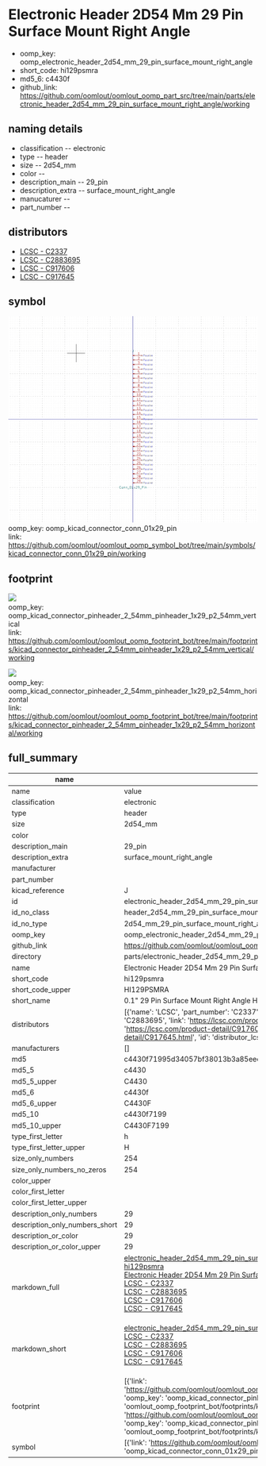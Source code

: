 # Electronic Header 2D54 Mm 29 Pin Surface Mount Right Angle

  
* oomp_key: oomp_electronic_header_2d54_mm_29_pin_surface_mount_right_angle 
* short_code: hi129psmra
* md5_6: c4430f  
* github_link: https://github.com/oomlout/oomlout_oomp_part_src/tree/main/parts/electronic_header_2d54_mm_29_pin_surface_mount_right_angle/working  
## naming details
* classification -- electronic
* type -- header
* size -- 2d54_mm
* color -- 
* description_main -- 29_pin
* description_extra -- surface_mount_right_angle
* manucaturer -- 
* part_number -- 

## distributors
* [LCSC - C2337](https://lcsc.com/product-detail/C2337.html)  
* [LCSC - C2883695](https://lcsc.com/product-detail/C2883695.html)  
* [LCSC - C917606](https://lcsc.com/product-detail/C917606.html)  
* [LCSC - C917645](https://lcsc.com/product-detail/C917645.html)  


## symbol

![](symbol/0/working/working_600.png)  
oomp_key: oomp_kicad_connector_conn_01x29_pin  
link: https://github.com/oomlout/oomlout_oomp_symbol_bot/tree/main/symbols/kicad_connector_conn_01x29_pin/working  

## footprint

![](footprint/0/working/working_600.png)  
oomp_key: oomp_kicad_connector_pinheader_2_54mm_pinheader_1x29_p2_54mm_vertical  
link: https://github.com/oomlout/oomlout_oomp_footprint_bot/tree/main/footprints/kicad_connector_pinheader_2_54mm_pinheader_1x29_p2_54mm_vertical/working  

![](footprint/0/working/working_600.png)  
oomp_key: oomp_kicad_connector_pinheader_2_54mm_pinheader_1x29_p2_54mm_horizontal  
link: https://github.com/oomlout/oomlout_oomp_footprint_bot/tree/main/footprints/kicad_connector_pinheader_2_54mm_pinheader_1x29_p2_54mm_horizontal/working  

## full_summary
| name | value | 
| --- | --- | 
| name | value | 
| classification | electronic | 
| type | header | 
| size | 2d54_mm | 
| color |  | 
| description_main | 29_pin | 
| description_extra | surface_mount_right_angle | 
| manufacturer |  | 
| part_number |  | 
| kicad_reference | J | 
| id | electronic_header_2d54_mm_29_pin_surface_mount_right_angle | 
| id_no_class | header_2d54_mm_29_pin_surface_mount_right_angle | 
| id_no_type | 2d54_mm_29_pin_surface_mount_right_angle | 
| oomp_key | oomp_electronic_header_2d54_mm_29_pin_surface_mount_right_angle | 
| github_link | https://github.com/oomlout/oomlout_oomp_part_src/tree/main/parts/electronic_header_2d54_mm_29_pin_surface_mount_right_angle/working | 
| directory | parts/electronic_header_2d54_mm_29_pin_surface_mount_right_angle | 
| name | Electronic Header 2D54 Mm 29 Pin Surface Mount Right Angle | 
| short_code | hi129psmra | 
| short_code_upper | HI129PSMRA | 
| short_name | 0.1" 29 Pin Surface Mount Right Angle Header | 
| distributors | [{'name': 'LCSC', 'part_number': 'C2337', 'link': 'https://lcsc.com/product-detail/C2337.html', 'id': 'distributor_lcsc'}, {'name': 'LCSC', 'part_number': 'C2883695', 'link': 'https://lcsc.com/product-detail/C2883695.html', 'id': 'distributor_lcsc'}, {'name': 'LCSC', 'part_number': 'C917606', 'link': 'https://lcsc.com/product-detail/C917606.html', 'id': 'distributor_lcsc'}, {'name': 'LCSC', 'part_number': 'C917645', 'link': 'https://lcsc.com/product-detail/C917645.html', 'id': 'distributor_lcsc'}] | 
| manufacturers | [] | 
| md5 | c4430f71995d34057bf38013b3a85eee | 
| md5_5 | c4430 | 
| md5_5_upper | C4430 | 
| md5_6 | c4430f | 
| md5_6_upper | C4430F | 
| md5_10 | c4430f7199 | 
| md5_10_upper | C4430F7199 | 
| type_first_letter | h | 
| type_first_letter_upper | H | 
| size_only_numbers | 254 | 
| size_only_numbers_no_zeros | 254 | 
| color_upper |  | 
| color_first_letter |  | 
| color_first_letter_upper |  | 
| description_only_numbers | 29 | 
| description_only_numbers_short | 29 | 
| description_or_color | 29 | 
| description_or_color_upper | 29 | 
| markdown_full | [electronic_header_2d54_mm_29_pin_surface_mount_right_angle](https://github.com/oomlout/oomlout_oomp_part_src/tree/main/parts/electronic_header_2d54_mm_29_pin_surface_mount_right_angle/working)<br>[hi129psmra](https://github.com/oomlout/oomlout_oomp_part_src/tree/main/parts/electronic_header_2d54_mm_29_pin_surface_mount_right_angle/working)<br>[Electronic Header 2D54 Mm 29 Pin Surface Mount Right Angle](https://github.com/oomlout/oomlout_oomp_part_src/tree/main/parts/electronic_header_2d54_mm_29_pin_surface_mount_right_angle/working)<br>[LCSC - C2337<br>](https://lcsc.com/product-detail/C2337.html)[LCSC - C2883695<br>](https://lcsc.com/product-detail/C2883695.html)[LCSC - C917606<br>](https://lcsc.com/product-detail/C917606.html)[LCSC - C917645<br>](https://lcsc.com/product-detail/C917645.html)<br> | 
| markdown_short | [electronic_header_2d54_mm_29_pin_surface_mount_right_angle](https://github.com/oomlout/oomlout_oomp_part_src/tree/main/parts/electronic_header_2d54_mm_29_pin_surface_mount_right_angle/working)<br>[LCSC - C2337<br>](https://lcsc.com/product-detail/C2337.html)[LCSC - C2883695<br>](https://lcsc.com/product-detail/C2883695.html)[LCSC - C917606<br>](https://lcsc.com/product-detail/C917606.html)[LCSC - C917645<br>](https://lcsc.com/product-detail/C917645.html)<br> | 
| footprint | [{'link': 'https://github.com/oomlout/oomlout_oomp_footprint_bot/tree/main/foootprntss/kicad_connector_pinheader_2_54mm_pinheader_1x29_p2_54mm_vertical', 'oomp_key': 'oomp_kicad_connector_pinheader_2_54mm_pinheader_1x29_p2_54mm_vertical', 'directory': 'oomlout_oomp_footprint_bot/footprints/kicad_connector_pinheader_2_54mm_pinheader_1x29_p2_54mm_vertical//working/working.kicad_mod'}, {'link': 'https://github.com/oomlout/oomlout_oomp_footprint_bot/tree/main/foootprntss/kicad_connector_pinheader_2_54mm_pinheader_1x29_p2_54mm_horizontal', 'oomp_key': 'oomp_kicad_connector_pinheader_2_54mm_pinheader_1x29_p2_54mm_horizontal', 'directory': 'oomlout_oomp_footprint_bot/footprints/kicad_connector_pinheader_2_54mm_pinheader_1x29_p2_54mm_horizontal//working/working.kicad_mod'}] | 
| symbol | [{'link': 'https://github.com/oomlout/oomlout_oomp_symbol_bot/tree/main/symbols/kicad_connector_conn_01x29_pin', 'oomp_key': 'oomp_kicad_connector_conn_01x29_pin', 'directory': 'oomlout_oomp_symbol_bot/symbols/kicad_connector_conn_01x29_pin//working/working.kicad_sym'}] | 
